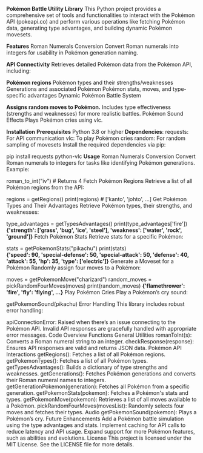 **Pokémon Battle Utility Library**
This Python project provides a comprehensive set of tools and functionalities to interact with the Pokémon API (pokeapi.co) and perform various operations like fetching Pokémon data, generating type advantages, and building dynamic Pokémon movesets.

**Features**
Roman Numerals Conversion
Convert Roman numerals into integers for usability in Pokémon generation naming.

**API Connectivity**
Retrieves detailed Pokémon data from the Pokémon API, including:

**Pokémon regions**
Pokémon types and their strengths/weaknesses
Generations and associated Pokémon
Pokémon stats, moves, and type-specific advantages
Dynamic Pokémon Battle System

**Assigns random moves to Pokémon.**
Includes type effectiveness (strengths and weaknesses) for more realistic battles.
Pokémon Sound Effects
Plays Pokémon cries using vlc.

**Installation**
**Prerequisites**
Python 3.8 or higher
**Dependencies**:
requests: For API communication
vlc: To play Pokémon cries
random: For random sampling of movesets
Install the required dependencies via pip:

pip install requests python-vlc
**Usage**
Roman Numerals Conversion
Convert Roman numerals to integers for tasks like identifying Pokémon generations.
Example:

roman_to_int("iv")  # Returns 4
Fetch Pokémon Regions
Retrieve a list of all Pokémon regions from the API:

regions = getRegions()
print(regions)  # ['kanto', 'johto', ...]
Get Pokémon Types and Their Advantages
Retrieve Pokémon types, their strengths, and weaknesses:

type_advantages = getTypesAdvantages()
print(type_advantages['fire'])  
**{'strength': ['grass', 'bug', 'ice', 'steel'], 'weakness': ['water', 'rock', 'ground']}**
Fetch Pokémon Stats
Retrieve stats for a specific Pokémon:

stats = getPokemonStats("pikachu")
print(stats)  
**{'speed': 90, 'special-defense': 50, 'special-attack': 50, 'defense': 40, 'attack': 55, 'hp': 35, 'type': ['electric']}**
Generate a Moveset for a Pokémon
Randomly assign four moves to a Pokémon:

moves = getPokemonMove("charizard")
random_moves = pickRandomFourMoves(moves)
print(random_moves)
**{'flamethrower': 'fire', 'fly': 'flying', ...}**
Play Pokémon Cries
Play a Pokémon’s cry sound:

getPokemonSound(pikachu)
Error Handling
This library includes robust error handling:

apiConnectionError: Raised when there’s an issue connecting to the Pokémon API.
Invalid API responses are gracefully handled with appropriate error messages.
Code Overview
Functions
General Utilities
romanToInt(s): Converts a Roman numeral string to an integer.
checkResponse(response): Ensures API responses are valid and returns JSON data.
Pokémon API Interactions
getRegions(): Fetches a list of all Pokémon regions.
getPokemonTypes(): Fetches a list of all Pokémon types.
getTypesAdvantages(): Builds a dictionary of type strengths and weaknesses.
getGenerations(): Fetches Pokémon generations and converts their Roman numeral names to integers.
getGenerationPokemon(generation): Fetches all Pokémon from a specific generation.
getPokemonStats(pokemon): Fetches a Pokémon's stats and types.
getPokemonMove(pokemon): Retrieves a list of all moves available to a Pokémon.
pickRandomFourMoves(movesList): Randomly selects four moves and fetches their types.
Audio
getPokemonSound(pokemon): Plays a Pokémon’s cry.
Future Enhancements
Add a Pokémon battle simulation using the type advantages and stats.
Implement caching for API calls to reduce latency and API usage.
Expand support for more Pokémon features, such as abilities and evolutions.
License
This project is licensed under the MIT License. See the LICENSE file for more details.
